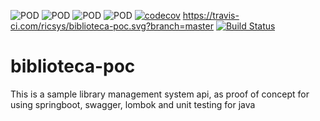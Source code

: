 ![POD](https://img.shields.io/badge/version-v1.0.0-yellow.svg) 
![POD](https://img.shields.io/badge/language-Java-blue.svg) 
![POD](https://img.shields.io/badge/platform-Ceiba-green.svg) 
![POD](https://img.shields.io/badge/license-MIT-lightgrey.svg)
[![codecov](https://codecov.io/gh/ricsys/biblioteca-poc/branch/master/graph/badge.svg?token=B2K7TCGQFM)](https://codecov.io/gh/ricsys/biblioteca-poc)
https://travis-ci.com/ricsys/biblioteca-poc.svg?branch=master
[![Build Status](https://travis-ci.com/ricsys/biblioteca-poc.svg?branch=master)](https://travis-ci.com/ricsys/biblioteca-poc)

# biblioteca-poc
This is a sample library management system api, as proof of concept for using springboot, swagger, lombok and unit testing for java
